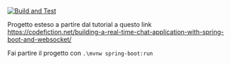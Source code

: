 [![Build and Test](https://github.com/lucapiccinelli/ChatJava/actions/workflows/build-and-test.yml/badge.svg)](https://github.com/lucapiccinelli/ChatJava/actions)

Progetto esteso a partire dal tutorial a questo link https://codefiction.net/building-a-real-time-chat-application-with-spring-boot-and-websocket/

Fai partire il progetto con `.\mvnw spring-boot:run`